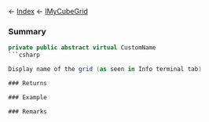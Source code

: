 ← [Index](Api-Index) ← [IMyCubeGrid](VRage.Game.ModAPI.Ingame.IMyCubeGrid)

### Summary

```csharp
private public abstract virtual CustomName
```csharp

Display name of the grid (as seen in Info terminal tab)

### Returns

### Example

### Remarks

